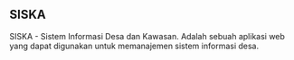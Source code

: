## SISKA
SISKA - Sistem Informasi Desa dan Kawasan. Adalah sebuah aplikasi web yang dapat digunakan untuk memanajemen sistem informasi desa.
